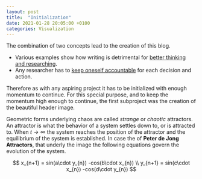 ```yaml
---
layout: post
title:  "Initialization"
date: 2021-01-28 20:05:00 +0100
categories: Visualization
---
```


The combination of two concepts lead to the creation of this blog.

- Various examples show how writing is detrimental for [better thinking and researching](http://gregorygundersen.com/blog/2020/01/12/why-research-blog/).
- Any researcher has to [keep oneself accountable](https://en.wikipedia.org/wiki/Skin_in_the_Game_(book)) for each decision and action. 

Therefore as with any aspiring project it has to be initialized with enough momentum to continue. For this special purpose, and to keep the momentum high enough to continue, the first subproject was the creation of the beautiful header image.

Geometric forms underlying chaos are called *strange* or *chaotic* attractors. An attractor is what the behavior of a system settles down to, or is attracted to. When $t \rightarrow \infty$ the system reaches the position of the attractor and the equilibrium of the system is established. In case the of **Peter de Jong Attractors**, that underly the image the following equations govern the evolution of the system.

<p>

$$
x_{n+1} = sin(a\cdot y_{n}) -cos(b\cdot x_{n}) \\
y_{n+1} = sin(c\cdot x_{n}) -cos(d\cdot y_{n})
$$

</p>
